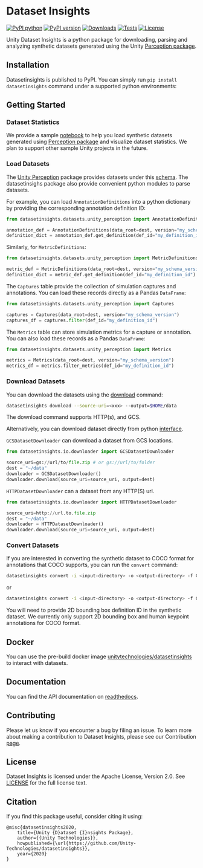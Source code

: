# Dataset Insights

[![PyPI python](https://img.shields.io/pypi/pyversions/datasetinsights)](https://pypi.org/project/datasetinsights)
[![PyPI version](https://badge.fury.io/py/datasetinsights.svg)](https://pypi.org/project/datasetinsights)
[![Downloads](https://pepy.tech/badge/datasetinsights)](https://pepy.tech/project/datasetinsights)
[![Tests](https://github.com/Unity-Technologies/datasetinsights/actions/workflows/linting-and-unittests.yaml/badge.svg?branch=master&event=push)](https://github.com/Unity-Technologies/datasetinsights/actions/workflows/linting-and-unittests.yaml?query=branch%3Amaster+event%3Apush)
[![License](https://img.shields.io/badge/License-Apache%202.0-blue.svg)](LICENSE)

Unity Dataset Insights is a python package for downloading, parsing and analyzing synthetic datasets generated using the Unity [Perception package](https://github.com/Unity-Technologies/com.unity.perception).

## Installation

Datasetinsights is published to PyPI. You can simply run `pip install datasetinsights` command under a supported python environments:

## Getting Started

### Dataset Statistics

We provide a sample [notebook](notebooks/Perception_Statistics.ipynb) to help you load synthetic datasets generated using [Perception package](https://github.com/Unity-Technologies/com.unity.perception) and visualize dataset statistics. We plan to support other sample Unity projects in the future.

### Load Datasets

The [Unity Perception](https://datasetinsights.readthedocs.io/en/latest/datasetinsights.datasets.unity_perception.html#datasetinsights-datasets-unity-perception) package provides datasets under this [schema](https://datasetinsights.readthedocs.io/en/latest/Synthetic_Dataset_Schema.html#synthetic-dataset-schema). The datasetinsighs package also provide convenient python modules to parse datasets.

For example, you can load `AnnotationDefinitions` into a python dictionary by providing the corresponding annotation definition ID:

```python
from datasetinsights.datasets.unity_perception import AnnotationDefinitions

annotation_def = AnnotationDefinitions(data_root=dest, version="my_schema_version")
definition_dict = annotation_def.get_definition(def_id="my_definition_id")
```

Similarly, for `MetricDefinitions`:
```python
from datasetinsights.datasets.unity_perception import MetricDefinitions

metric_def = MetricDefinitions(data_root=dest, version="my_schema_version")
definition_dict = metric_def.get_definition(def_id="my_definition_id")
```

The `Captures` table provide the collection of simulation captures and annotations. You can load these records directly as a Pandas `DataFrame`:

```python
from datasetinsights.datasets.unity_perception import Captures

captures = Captures(data_root=dest, version="my_schema_version")
captures_df = captures.filter(def_id="my_definition_id")
```


The `Metrics` table can store simulation metrics for a capture or annotation. You can also load these records as a Pandas `DataFrame`:

```python
from datasetinsights.datasets.unity_perception import Metrics

metrics = Metrics(data_root=dest, version="my_schema_version")
metrics_df = metrics.filter_metrics(def_id="my_definition_id")
```

### Download Datasets

You can download the datasets using the [download](https://datasetinsights.readthedocs.io/en/latest/datasetinsights.commands.html#datasetinsights-commands-download) command:

```bash
datasetinsights download --source-uri=<xxx> --output=$HOME/data
```

The download command supports HTTP(s), and GCS.

Alternatively, you can download dataset directly from python [interface](https://datasetinsights.readthedocs.io/en/latest/datasetinsights.io.downloader.html#module-datasetinsights.io.downloader).

`GCSDatasetDownloader` can download a dataset from GCS locations.
```python
from datasetinsights.io.downloader import GCSDatasetDownloader

source_uri=gs://url/to/file.zip # or gs://url/to/folder
dest = "~/data"
downloader = GCSDatasetDownloader()
downloader.download(source_uri=source_uri, output=dest)
```

`HTTPDatasetDownloader` can a dataset from any HTTP(S) url.
```python
from datasetinsights.io.downloader import HTTPDatasetDownloader

source_uri=http://url.to.file.zip
dest = "~/data"
downloader = HTTPDatasetDownloader()
downloader.download(source_uri=source_uri, output=dest)
```

### Convert Datasets

If you are interested in converting the synthetic dataset to COCO format for
annotations that COCO supports, you can run the `convert` command:

```bash
datasetinsights convert -i <input-directory> -o <output-directory> -f COCO-Instances
```
or
```bash
datasetinsights convert -i <input-directory> -o <output-directory> -f COCO-Keypoints
```

You will need to provide 2D bounding box definition ID in the synthetic dataset. We currently only support 2D bounding box and human keypoint annotations for COCO format.

## Docker

You can use the pre-build docker image [unitytechnologies/datasetinsights](https://hub.docker.com/r/unitytechnologies/datasetinsights) to interact with datasets.

## Documentation

You can find the API documentation on [readthedocs](https://datasetinsights.readthedocs.io/en/latest/).

## Contributing

Please let us know if you encounter a bug by filing an issue. To learn more about making a contribution to Dataset Insights, please see our Contribution [page](CONTRIBUTING.md).

## License

Dataset Insights is licensed under the Apache License, Version 2.0. See [LICENSE](LICENCE) for the full license text.

## Citation
If you find this package useful, consider citing it using:
```
@misc{datasetinsights2020,
    title={Unity {D}ataset {I}nsights Package},
    author={{Unity Technologies}},
    howpublished={\url{https://github.com/Unity-Technologies/datasetinsights}},
    year={2020}
}
```
